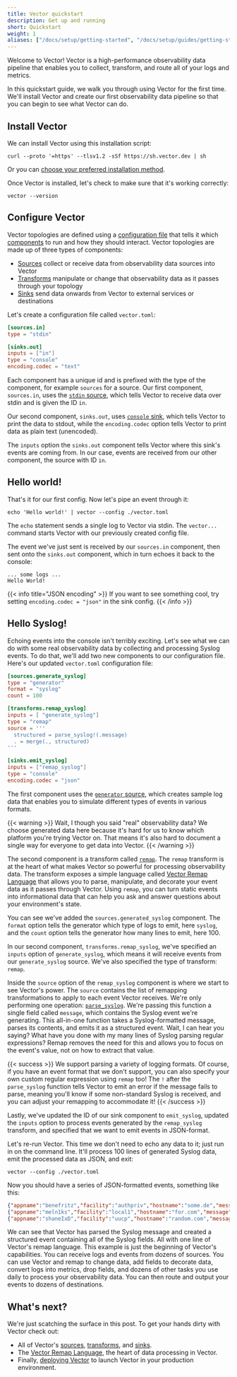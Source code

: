 ```yaml
---
title: Vector quickstart
description: Get up and running
short: Quickstart
weight: 1
aliases: ["/docs/setup/getting-started", "/docs/setup/guides/getting-started"]
---
```


Welcome to Vector! Vector is a high-performance observability data pipeline that enables you to collect, transform, and route all of your logs and metrics.

In this quickstart guide, we walk you through using Vector for the first time. We'll install Vector and create our first observability data pipeline so that you can begin to see what Vector can do.

## Install Vector

We can install Vector using this installation script:

```shell
curl --proto '=https' --tlsv1.2 -sSf https://sh.vector.dev | sh
```

Or you can [choose your preferred installation method][install].

Once Vector is installed, let's check to make sure that it's working correctly:

```shell
vector --version
```

## Configure Vector

Vector topologies are defined using a [configuration file][config] that tells it which [components] to run and how they should interact. Vector topologies are made up of three types of components:

* [Sources] collect or receive data from observability data sources into Vector
* [Transforms] manipulate or change that observability data as it passes through your topology
* [Sinks] send data onwards from Vector to external services or destinations

Let's create a configuration file called `vector.toml`:

```toml filename="vector.toml"
[sources.in]
type = "stdin"

[sinks.out]
inputs = ["in"]
type = "console"
encoding.codec = "text"
```

Each component has a unique id and is prefixed with the type of the component, for example `sources` for a source. Our first component, `sources.in`, uses the [`stdin` source][stdin], which tells Vector to receive data over stdin and is given the ID `in`.

Our second component, `sinks.out`, uses [`console` sink][console], which tells Vector to print the data to stdout, while the `encoding.codec` option tells Vector to print data as plain text (unencoded).

The `inputs` option the `sinks.out` component tells Vector where this sink's events are coming from. In our case, events are received from our other component, the source with ID `in`.

## Hello world!

That's it for our first config. Now let's pipe an event through it:

```shell
echo 'Hello world!' | vector --config ./vector.toml
```

The `echo` statement sends a single log to Vector via stdin. The `vector...` command starts Vector with our previously created config file.

The event we've just sent is received by our `sources.in` component, then sent onto the `sinks.out` component, which in turn echoes it back to the console:

```
... some logs ...
Hello World!
```

{{< info title="JSON encoding" >}}
If you want to see something cool, try setting `encoding.codec = "json"` in the sink config.
{{< /info >}}

## Hello Syslog!

Echoing events into the console isn't terribly exciting. Let's see what we can do with some real observability data by collecting and processing Syslog events. To do that, we'll add two new components to our configuration file. Here's our updated `vector.toml` configuration file:

```toml filename="vector.toml"
[sources.generate_syslog]
type = "generator"
format = "syslog"
count = 100

[transforms.remap_syslog]
inputs = [ "generate_syslog"]
type = "remap"
source = '''
  structured = parse_syslog!(.message)
  . = merge(., structured)
'''

[sinks.emit_syslog]
inputs = ["remap_syslog"]
type = "console"
encoding.codec = "json"
```

The first component uses the [`generator` source][generator], which creates sample log data that enables you to simulate different types of events in various formats.

{{< warning >}}
Wait, I though you said "real" observability data? We choose generated data here because it's hard for us to know which platform you're trying Vector on. That means it's also hard to document a single way for everyone to get data into Vector.
{{< /warning >}}

The second component is a transform called [`remap`][remap]. The `remap` transform is at the heart of what makes Vector so powerful for processing observability data. The transform exposes a simple language called [Vector Remap Language][vrl] that allows you to parse, manipulate, and decorate your event data as it passes through Vector. Using `remap`, you can turn static events into informational
data that can help you ask and answer questions about your environment's state.

You can see we've added the `sources.generated_syslog` component. The `format` option tells the generator which type of logs to emit, here `syslog`, and the `count` option tells the generator how many lines to emit, here 100.

In our second component, `transforms.remap_syslog`, we've specified an `inputs` option of `generate_syslog`, which means it will receive events from our `generate_syslog` source. We've also specified the type of transform: `remap`.

Inside the `source` option of the `remap_syslog` component is where we start to see Vector's power. The `source` contains the list of remapping transformations to apply to each event Vector receives. We're only performing one operation: [`parse_syslog`][parse_syslog]. We're passing this function a single field called `message`, which contains the Syslog event we're generating. This all-in-one function takes a Syslog-formatted message, parses its contents, and emits it as a structured event. Wait, I can hear you saying? What have you done with my many lines of Syslog parsing regular expressions? Remap removes the need for this and allows you to focus on the event's value, not on how to extract that value.

{{< success >}}
We support parsing a variety of logging formats. Of course, if you have an event format that we don't support, you can also specify your own custom regular expression using `remap` too! The `!` after the `parse_syslog` function tells Vector to emit an error if the message fails to parse, meaning you'll know if some non-standard Syslog is received, and you can adjust your remapping to accommodate it!
{{< /success >}}

Lastly, we've updated the ID of our sink component to `emit_syslog`, updated the `inputs` option to process events generated by the `remap_syslog` transform, and specified that we want to emit events in JSON-format.

Let's re-run Vector. This time we don't need to echo any data to it; just run in on the command line. It'll process
100 lines of generated Syslog data, emit the processed data as JSON, and exit:
```shell
vector --config ./vector.toml
```

Now you should have a series of JSON-formatted events, something like this:

```json
{"appname":"benefritz","facility":"authpriv","hostname":"some.de","message":"We're gonna need a bigger boat","msgid":"ID191","procid":9473,"severity":"crit","timestamp":"2021-01-20T19:38:55.329Z"}
{"appname":"meln1ks","facility":"local1","hostname":"for.com","message":"Take a breath, let it go, walk away","msgid":"ID451","procid":484,"severity":"debug","timestamp":"2021-01-20T19:38:55.329Z"}
{"appname":"shaneIxD","facility":"uucp","hostname":"random.com","message":"A bug was encountered but not in Vector, which doesn't have bugs","msgid":"ID428","procid":3093,"severity":"alert","timestamp":"2021-01-20T19:38:55.329Z"}
```

We can see that Vector has parsed the Syslog message and created a structured event containing all of the Syslog fields. All with one line of Vector's remap language. This example is just the beginning of Vector's capabilities. You can receive logs and events from dozens of sources. You can use Vector and remap to change data, add fields to decorate data, convert logs into metrics, drop fields, and dozens of other tasks you use daily to process your observability data. You can then route and output your events to dozens of destinations.

## What's next?

We're just scatching the surface in this post. To get your hands dirty with Vector check out:

* All of Vector's [sources][sources], [transforms][transforms], and [sinks][sinks].
* The [Vector Remap Language][vrl], the heart of data processing in Vector.
* Finally, [deploying Vector][deployment] to launch Vector in your production environment.

[components]: /components
[console]: /docs/reference/configuration/sinks/console
[config]: /docs/reference/configuration
[deployment]: /docs/setup/deployment
[generator]: /docs/reference/configuration/sources/generator
[install]: /docs/setup/installation
[parse_syslog]: /docs/reference/vrl/functions/#parse_syslog
[remap]: /docs/reference/configuration/transforms/remap
[sinks]: /docs/reference/configuration/sinks
[sources]: /docs/reference/configuration/sources
[stdin]: /docs/reference/configuration/sources/stdin
[transforms]: /docs/reference/configuration/transforms
[vrl]: /docs/reference/vrl
